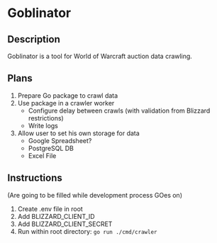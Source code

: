 # Goblinator

## Description
Goblinator is a tool for World of Warcraft auction data crawling.

## Plans
1. Prepare Go package to crawl data
2. Use package in a crawler worker
    - Configure delay between crawls (with validation from Blizzard 
      restrictions)
    - Write logs
3. Allow user to set his own storage for data
    - Google Spreadsheet?
    - PostgreSQL DB
    - Excel File

## Instructions
(Are going to be filled while development process GOes on)

1. Create .env file in root
2. Add BLIZZARD_CLIENT_ID
3. Add BLIZZARD_CLIENT_SECRET
4. Run within root directory: `go run ./cmd/crawler`